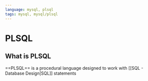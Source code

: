 ```yaml
---
language: mysql, plsql
tags: mysql, mysql/plsql
---
```


# PLSQL

## What is PLSQL

==PLSQL== is a procedural language designed to work with [[SQL - Database Design|SQL]] statements 
